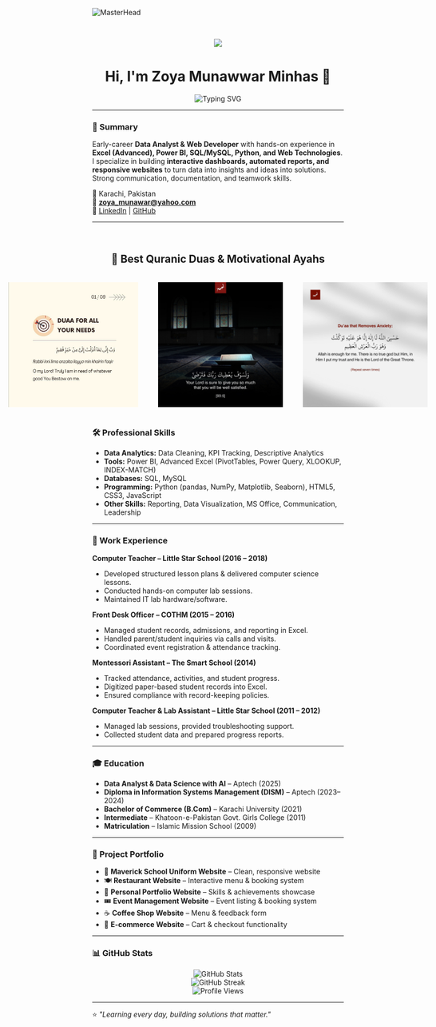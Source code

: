 ![MasterHead](https://github.com/zoyamunawar/zoyamunawar/blob/main/images/banner")
<!-- Profile Banner -->
<br clear="both">
<p align="center">
   <img src="https://visitor-badge.laobi.icu/badge?page_id=zoyamunawar.ZoyaMunawarAhmed&"  />
</p>

<h1 align="center">Hi, I'm Zoya Munawwar Minhas 👋</h1>
<p align="center">
  <img src="https://readme-typing-svg.herokuapp.com?font=Fira+Code&size=22&pause=1000&color=F78D1E&center=true&vCenter=true&width=500&lines=Data+Analyst;Web+Developer;Lifelong+Learner" alt="Typing SVG" />
</p>




---

### 🚀 Summary
Early-career **Data Analyst & Web Developer** with hands-on experience in **Excel (Advanced), Power BI, SQL/MySQL, Python, and Web Technologies**.  
I specialize in building **interactive dashboards, automated reports, and responsive websites** to turn data into insights and ideas into solutions.  
Strong communication, documentation, and teamwork skills.

📍 Karachi, Pakistan  
📧 **zoya_munawar@yahoo.com**  
🔗 [LinkedIn](https://www.linkedin.com/in/zoya-munawwar1122) | [GitHub](https://github.com/zoyamunawer)  

---
<br clear="both">

<h2 align="center">📖 Best Quranic Duas & Motivational Ayahs</h2>



<br clear="both">

<div align="center" style="display: flex; justify-content: center; align-items: center;">
  <img height="250" src="https://github.com/SyedMuhammadArsalanShah/SyedMuhammadArsalanShah/blob/master/images/i2.jpg" alt="Dua Image 1" style="margin: 0 20px;" />
  <img height="250" src="https://github.com/SyedMuhammadArsalanShah/SyedMuhammadArsalanShah/blob/master/images/i1.jpg" alt="Dua Image 2" style="margin: 0 20px;" />
  <img height="250" src="https://github.com/SyedMuhammadArsalanShah/SyedMuhammadArsalanShah/blob/master/images/i3.jpg" alt="Dua Image 3" style="margin: 0 20px;" />
</div>

<br clear="both">



### 🛠 Professional Skills
- **Data Analytics:** Data Cleaning, KPI Tracking, Descriptive Analytics  
- **Tools:** Power BI, Advanced Excel (PivotTables, Power Query, XLOOKUP, INDEX-MATCH)  
- **Databases:** SQL, MySQL  
- **Programming:** Python (pandas, NumPy, Matplotlib, Seaborn), HTML5, CSS3, JavaScript  
- **Other Skills:** Reporting, Data Visualization, MS Office, Communication, Leadership  

---

### 💼 Work Experience

**Computer Teacher – Little Star School (2016 – 2018)**  
- Developed structured lesson plans & delivered computer science lessons.  
- Conducted hands-on computer lab sessions.  
- Maintained IT lab hardware/software.  

**Front Desk Officer – COTHM (2015 – 2016)**  
- Managed student records, admissions, and reporting in Excel.  
- Handled parent/student inquiries via calls and visits.  
- Coordinated event registration & attendance tracking.  

**Montessori Assistant – The Smart School (2014)**  
- Tracked attendance, activities, and student progress.  
- Digitized paper-based student records into Excel.  
- Ensured compliance with record-keeping policies.  

**Computer Teacher & Lab Assistant – Little Star School (2011 – 2012)**  
- Managed lab sessions, provided troubleshooting support.  
- Collected student data and prepared progress reports.  

---

### 🎓 Education
- **Data Analyst & Data Science with AI** – Aptech (2025)  
- **Diploma in Information Systems Management (DISM)** – Aptech (2023–2024)  
- **Bachelor of Commerce (B.Com)** – Karachi University (2021)  
- **Intermediate** – Khatoon-e-Pakistan Govt. Girls College (2011)  
- **Matriculation** – Islamic Mission School (2009)  

---

### 📂 Project Portfolio
- 🏫 **Maverick School Uniform Website** – Clean, responsive website  
- 🍽️ **Restaurant Website** – Interactive menu & booking system  
- 💼 **Personal Portfolio Website** – Skills & achievements showcase  
- 🎟️ **Event Management Website** – Event listing & booking system  
- ☕ **Coffee Shop Website** – Menu & feedback form  
- 🛒 **E-commerce Website** – Cart & checkout functionality  

---

### 📊 GitHub Stats
<p align="center">
  <img src="https://github-readme-stats.vercel.app/api?username=zoyamunawer&show_icons=true&theme=tokyonight" alt="GitHub Stats"/>
  <br>
  <img src="https://github-readme-streak-stats.herokuapp.com/?user=zoyamunawer&theme=tokyonight" alt="GitHub Streak"/>
  <br>
  <img src="https://komarev.com/ghpvc/?username=zoyamunawer&label=Profile+Views&color=orange&style=flat-square" alt="Profile Views"/>
</p>

---

⭐ *"Learning every day, building solutions that matter."*
